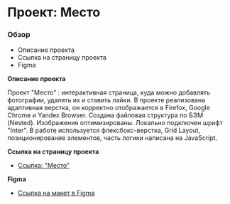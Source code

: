 # Проект: Место

### Обзор

* Описание проекта
* Cсылка на страницу проекта
* Figma

**Описание проекта**

Проект "Место" : интерактивная страница, куда можно добавлять фотографии, удалять их и ставить лайки. В проекте реализована адаптивная верстка, он корректно отображается в Firefox, Google Chrome и Yandex Browser. Создана файловая структура по БЭМ (Nested). Изображения оптимизированы. Локально подключен шрифт "Inter". В работе используется флексбокс-верстка, Grid Layout, позиционирование элементов, часть логики написана на JavaScript.

**Cсылка на страницу проекта**

* [Ссылка: "Место"](https://mariyazakharova73.github.io/mesto/index.html) 

**Figma**

* [Ссылка на макет в Figma](https://www.figma.com/file/2cn9N9jSkmxD84oJik7xL7/JavaScript.-Sprint-4?node-id=0%3A1)

